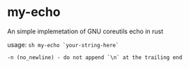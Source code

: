 # my-echo
An simple implemetation of GNU coreutils echo in rust

usage:
    ```sh
    my-echo `your-string-here`
    ```

    -n (no_newline) - do not append `\n` at the trailing end

